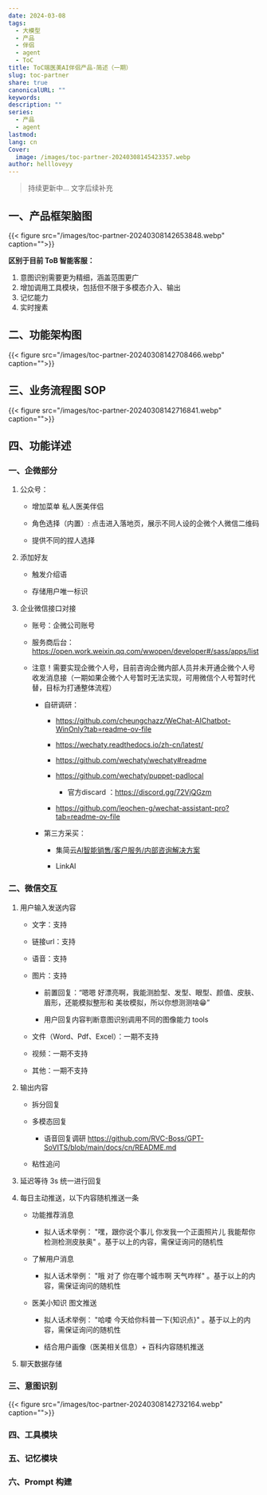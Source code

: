 ```yaml
---
date: 2024-03-08
tags:
  - 大模型
  - 产品
  - 伴侣
  - agent
  - ToC
title: ToC端医美AI伴侣产品-简述（一期）
slug: toc-partner
share: true
canonicalURL: ""
keywords: 
description: ""
series:
  - 产品
  - agent
lastmod: 
lang: cn
Cover:
  image: /images/toc-partner-20240308145423357.webp
author: hellloveyy
---
```


> 持续更新中... 文字后续补充

## 一、产品框架脑图

{{< figure src="/images/toc-partner-20240308142653848.webp" caption="">}}

**区别于目前 ToB 智能客服：**

1. 意图识别需要更为精细，涵盖范围更广
2. 增加调用工具模块，包括但不限于多模态介入、输出
3. 记忆能力
4. 实时搜素

## 二、功能架构图

{{< figure src="/images/toc-partner-20240308142708466.webp" caption="">}}


## 三、业务流程图 SOP

{{< figure src="/images/toc-partner-20240308142716841.webp" caption="">}}

## 四、功能详述

### 一、企微部分

1. 公众号：
    
    - 增加菜单 私人医美伴侣
        
    - 角色选择（内置）: 点击进入落地页，展示不同人设的企微个人微信二维码
        
    - 提供不同的捏人选择
        
    
2. 添加好友
    
    - 触发介绍语
        
    - 存储用户唯一标识
        
3. 企业微信接口对接 
    
    - 账号：企微公司账号
        
    - 服务商后台：https://open.work.weixin.qq.com/wwopen/developer#/sass/apps/list
        
    - 注意！需要实现企微个人号，目前咨询企微内部人员并未开通企微个人号收发消息接（一期如果企微个人号暂时无法实现，可用微信个人号暂时代替，目标为打通整体流程）
        
        - 自研调研：
	        - https://github.com/cheungchazz/WeChat-AIChatbot-WinOnly?tab=readme-ov-file
                
            - https://wechaty.readthedocs.io/zh-cn/latest/
                
            - https://github.com/wechaty/wechaty#readme
                
            - https://github.com/wechaty/puppet-padlocal
                
                - 官方discard ：https://discord.gg/72VjQGzm
                    
            - https://github.com/leochen-g/wechat-assistant-pro?tab=readme-ov-file
                
        - 第三方采买：
            
            - 集简云[AI智能销售/客户服务/内部咨询解决方案](https://w8nftt58s2.feishu.cn/docx/EodadWNGioprMFxcXwQccpiqnAc)
                
            - LinkAI

### 二、微信交互

1. 用户输入发送内容
    
    - 文字：支持
        
	- 链接url：支持
            
    - 语音：支持
        
    - 图片：支持
        
        - 前置回复：“嗯嗯 好漂亮啊，我能测脸型、发型、眼型、颜值、皮肤、眉形，还能模拟整形和 美妆模拟，所以你想测测啥😁”
            
        - 用户回复内容判断意图识别调用不同的图像能力 tools
            
    - 文件（Word、Pdf、Excel）：一期不支持
        
    - 视频：一期不支持
        
    - 其他：一期不支持
        
2. 输出内容
    
    - 拆分回复
        
    - 多模态回复
        
        - 语音回复调研 https://github.com/RVC-Boss/GPT-SoVITS/blob/main/docs/cn/README.md
            
    - 粘性追问
        
3. 延迟等待 3s 统一进行回复
    
4. 每日主动推送，以下内容随机推送一条
    
    - 功能推荐消息
        
        - 拟人话术举例： "嘿，跟你说个事儿 你发我一个正面照片儿 我能帮你检测检测皮肤奥" 。基于以上的内容，需保证询问的随机性
            
    - 了解用户消息
        
        - 拟人话术举例： "哦 对了 你在哪个城市啊 天气咋样" 。基于以上的内容，需保证询问的随机性
            
    - 医美小知识 图文推送
        
        - 拟人话术举例： "哈喽 今天给你科普一下{知识点}" 。基于以上的内容，需保证询问的随机性
            
        - 结合用户画像（医美相关信息）+ 百科内容随机推送
            
5. 聊天数据存储

### 三、意图识别

{{< figure src="/images/toc-partner-20240308142732164.webp" caption="">}}

### 四、工具模块

### 五、记忆模块

### 六、Prompt 构建

